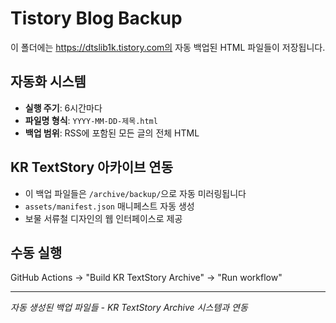 # Tistory Blog Backup

이 폴더에는 https://dtslib1k.tistory.com의 자동 백업된 HTML 파일들이 저장됩니다.

## 자동화 시스템
- **실행 주기**: 6시간마다
- **파일명 형식**: `YYYY-MM-DD-제목.html`
- **백업 범위**: RSS에 포함된 모든 글의 전체 HTML

## KR TextStory 아카이브 연동
- 이 백업 파일들은 `/archive/backup/`으로 자동 미러링됩니다
- `assets/manifest.json` 매니페스트 자동 생성
- 보물 서류철 디자인의 웹 인터페이스로 제공

## 수동 실행
GitHub Actions → "Build KR TextStory Archive" → "Run workflow"

---
*자동 생성된 백업 파일들 - KR TextStory Archive 시스템과 연동*
